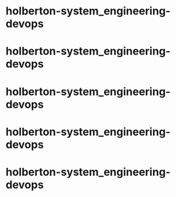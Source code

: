 # holberton-system_engineering-devops
# holberton-system_engineering-devops
# holberton-system_engineering-devops
# holberton-system_engineering-devops
# holberton-system_engineering-devops
